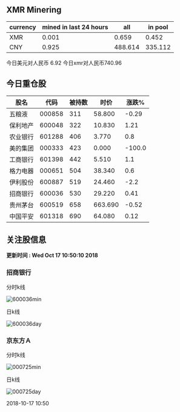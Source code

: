## XMR Minering

|currency|mined in last 24 hours|all|in pool|
|---|---|---|---|
|XMR|0.001|0.659|0.452|
|CNY|0.925|488.614|335.112|

今日美元对人民币 6.92	今日xmr对人民币740.96


## 今日重仓股 

|股名|代码|被持数|时价|涨跌%|
|---|---|---|---|---|
|五粮液|000858|311|58.800|-0.29|
|保利地产|600048|322|10.830|1.21|
|农业银行|601288|406|3.770|0.8|
|美的集团|000333|423|0.000|-100.0|
|工商银行|601398|442|5.510|1.1|
|格力电器|000651|504|38.340|0.6|
|伊利股份|600887|519|24.460|-2.2|
|招商银行|600036|530|29.220|0.41|
|贵州茅台|600519|658|663.690|-0.52|
|中国平安|601318|690|64.080|0.12|

## 关注股信息
**更新时间 : Wed Oct 17 10:50:10 2018**
### 招商银行 
分时k线

![600036min](http://image.sinajs.cn/newchart/min/n/sh600036.gif)

日k线

![600036day](http://image.sinajs.cn/newchart/daily/n/sh600036.gif)

### 京东方Ａ 
分时k线

![000725min](http://image.sinajs.cn/newchart/min/n/sz000725.gif)

日k线

![000725day](http://image.sinajs.cn/newchart/daily/n/sz000725.gif)

2018-10-17 10:50